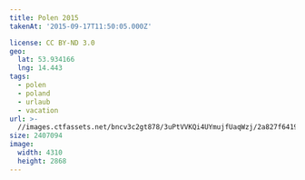 ```yaml
---
title: Polen 2015
takenAt: '2015-09-17T11:50:05.000Z'

license: CC BY-ND 3.0
geo:
  lat: 53.934166
  lng: 14.443
tags:
  - polen
  - poland
  - urlaub
  - vacation
url: >-
  //images.ctfassets.net/bncv3c2gt878/3uPtVVKQi4UYmujfUaqWzj/2a827f641981d119b097adecedb0e5fd/polen-2015_25657196550_o
size: 2407094
image:
  width: 4310
  height: 2868
---
```

